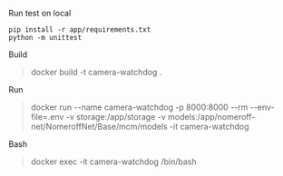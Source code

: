 Run test on local
```
pip install -r app/requirements.txt
python -m unittest
```


Build
> docker build -t camera-watchdog .

Run
> docker run  --name camera-watchdog -p 8000:8000 --rm --env-file=.env -v storage:/app/storage -v models:/app/nomeroff-net/NomeroffNet/Base/mcm/models   -it camera-watchdog 

Bash
> docker exec -it camera-watchdog /bin/bash 
